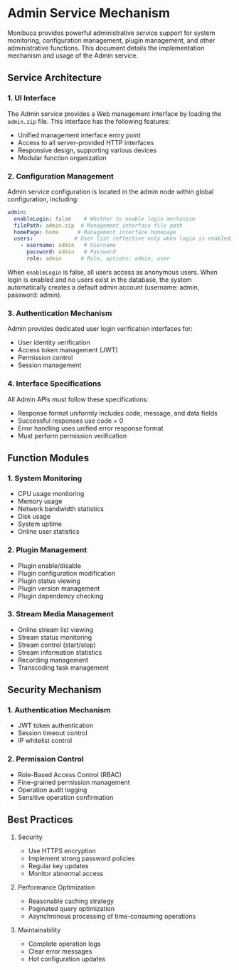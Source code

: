 # Admin Service Mechanism

Monibuca provides powerful administrative service support for system monitoring, configuration management, plugin management, and other administrative functions. This document details the implementation mechanism and usage of the Admin service.

## Service Architecture

### 1. UI Interface

The Admin service provides a Web management interface by loading the `admin.zip` file. This interface has the following features:

- Unified management interface entry point
- Access to all server-provided HTTP interfaces
- Responsive design, supporting various devices
- Modular function organization

### 2. Configuration Management

Admin service configuration is located in the admin node within global configuration, including:

```yaml
admin:
  enableLogin: false    # Whether to enable login mechanism
  filePath: admin.zip  # Management interface file path
  homePage: home      # Management interface homepage
  users:             # User list (effective only when login is enabled)
    - username: admin   # Username
      password: admin   # Password
      role: admin      # Role, options: admin, user
```

When `enableLogin` is false, all users access as anonymous users.
When login is enabled and no users exist in the database, the system automatically creates a default admin account (username: admin, password: admin).

### 3. Authentication Mechanism

Admin provides dedicated user login verification interfaces for:

- User identity verification
- Access token management (JWT)
- Permission control
- Session management

### 4. Interface Specifications

All Admin APIs must follow these specifications:

- Response format uniformly includes code, message, and data fields
- Successful responses use code = 0
- Error handling uses unified error response format
- Must perform permission verification

## Function Modules

### 1. System Monitoring

- CPU usage monitoring
- Memory usage
- Network bandwidth statistics
- Disk usage
- System uptime
- Online user statistics

### 2. Plugin Management

- Plugin enable/disable
- Plugin configuration modification
- Plugin status viewing
- Plugin version management
- Plugin dependency checking

### 3. Stream Media Management

- Online stream list viewing
- Stream status monitoring
- Stream control (start/stop)
- Stream information statistics
- Recording management
- Transcoding task management

## Security Mechanism

### 1. Authentication Mechanism

- JWT token authentication
- Session timeout control
- IP whitelist control

### 2. Permission Control

- Role-Based Access Control (RBAC)
- Fine-grained permission management
- Operation audit logging
- Sensitive operation confirmation

## Best Practices

1. Security
   - Use HTTPS encryption
   - Implement strong password policies
   - Regular key updates
   - Monitor abnormal access

2. Performance Optimization
   - Reasonable caching strategy
   - Paginated query optimization
   - Asynchronous processing of time-consuming operations

3. Maintainability
   - Complete operation logs
   - Clear error messages
   - Hot configuration updates 